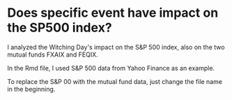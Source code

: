 # Does specific event have impact on the SP500 index?

I analyzed the Witching Day's impact on the S&P 500 index, also on the two mutual funds FXAIX and FEQIX.

In the Rmd file, I used S&P 500 data from Yahoo Finance as an example.

To replace the S&P 00 with the mutual fund data, just change the file name in the beginning.

